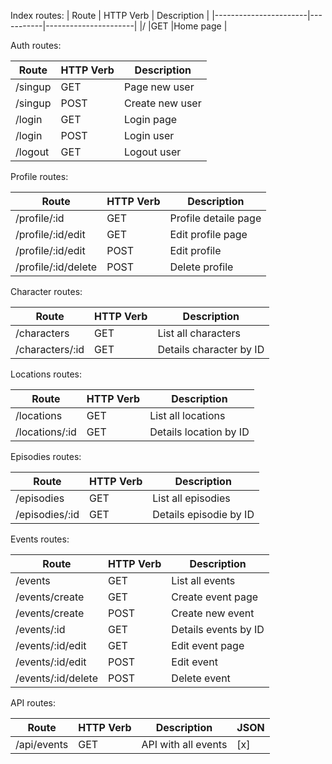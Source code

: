 Index routes:
|         Route         | HTTP Verb |     Description      |
|-----------------------|-----------|----------------------|
|/                      |GET        |Home page             |

Auth routes:

|         Route         | HTTP Verb |     Description      |
|-----------------------|-----------|----------------------|
|/singup                |GET        |Page new user         |
|/singup                |POST       |Create new user       |     
|/login                 |GET        |Login page            |  
|/login                 |POST       |Login user            |     
|/logout                |GET        |Logout user           |     

Profile routes:

|         Route         | HTTP Verb |     Description      |
|-----------------------|-----------|----------------------|
|/profile/:id           |GET        |Profile detaile page  |
|/profile/:id/edit      |GET        |Edit profile page     |
|/profile/:id/edit      |POST       |Edit profile          |
|/profile/:id/delete    |POST       |Delete profile        |

Character routes:

|         Route         | HTTP Verb |     Description       |
|-----------------------|-----------|-----------------------|
|/characters            |GET        |List all characters    |
|/characters/:id        |GET        |Details character by ID|

Locations routes:

|         Route         | HTTP Verb |     Description       |
|-----------------------|-----------|-----------------------|
|/locations             |GET        |List all locations     |
|/locations/:id         |GET        |Details location by ID |

Episodies routes:

|         Route         | HTTP Verb |     Description       |
|-----------------------|-----------|-----------------------|
|/episodies             |GET        |List all episodies     |
|/episodies/:id         |GET        |Details episodie by ID |

Events routes:

|         Route         | HTTP Verb |     Description       |
|-----------------------|-----------|-----------------------|
|/events                |GET        |List all events        |
|/events/create         |GET        |Create event page      |
|/events/create         |POST       |Create new event       |
|/events/:id            |GET        |Details events by ID   |
|/events/:id/edit       |GET        |Edit event page        |
|/events/:id/edit       |POST       |Edit event             |
|/events/:id/delete     |POST       |Delete event           |

API routes:

|     Route   | HTTP Verb |    Description    | JSON |
|-------------|-----------|-------------------|------|
|/api/events  |GET        |API with all events|  [x] |

